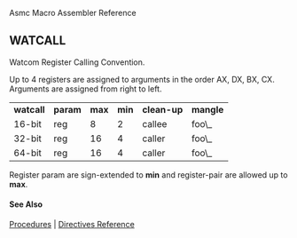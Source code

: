 Asmc Macro Assembler Reference

## WATCALL

Watcom Register Calling Convention.

Up to 4 registers are assigned to arguments in the order AX, DX, BX, CX. Arguments are assigned from right to left.

<table>
<tr><td><b>watcall</b></td><td><b>param</b></td><td><b>max</b></td><td><b>min</b></td><td><b>clean-up</b></td><td><b>mangle</b></td></tr>
<tr><td>16-bit</td><td>reg</td><td>8</td><td>2</td><td>callee</td><td>foo\_</td></tr>
<tr><td>32-bit</td><td>reg</td><td>16</td><td>4</td><td>caller</td><td>foo\_</td></tr>
<tr><td>64-bit</td><td>reg</td><td>16</td><td>4</td><td>caller</td><td>foo\_</td></tr>
</table>

Register param are sign-extended to **min** and register-pair are allowed up to **max**.

#### See Also

[Procedures](procedures.md) | [Directives Reference](readme.md)
